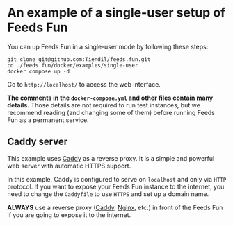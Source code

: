 # An example of a single-user setup of Feeds Fun

You can up Feeds Fun in a single-user mode by following these steps:

```
git clone git@github.com:Tiendil/feeds.fun.git
cd ./feeds.fun/docker/examples/single-user
docker compose up -d
```

Go to `http://localhost/` to access the web interface.

**The comments in the `docker-compose.yml` and other files contain many details.** Those details are not required to run test instances, but we recommend reading (and changing some of them) before running Feeds Fun as a permanent service.

## Caddy server

This example uses [Caddy](https://caddyserver.com/) as a reverse proxy. It is a simple and powerful web server with automatic HTTPS support.

In this example, Caddy is configured to serve on `localhost` and only via `HTTP` protocol. If you want to expose your Feeds Fun instance to the internet, you need to change the `Caddyfile` to use `HTTPS` and set up a domain name.

**ALWAYS** use a reverse proxy ([Caddy](https://caddyserver.com/), [Nginx](https://www.nginx.com/), etc.) in front of the Feeds Fun if you are going to expose it to the internet.
